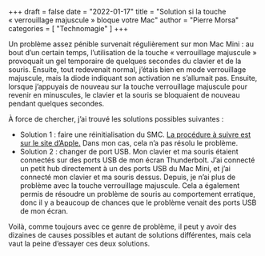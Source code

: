 +++
draft       = false
date        = "2022-01-17"
title       = "Solution si la touche « verrouillage majuscule » bloque votre Mac"
author      = "Pierre Morsa"
categories  = [ "Technomagie" ]
+++

Un problème assez pénible survenait régulièrement sur mon Mac Mini : au bout d’un certain temps, l’utilisation de la touche « verrouillage majuscule » provoquait un gel temporaire de quelques secondes du clavier et de la souris. Ensuite, tout redevenait normal, j’étais bien en mode verrouillage majuscule, mais la diode indiquant son activation ne s’allumait pas. Ensuite, lorsque j’appuyais de nouveau sur la touche verrouillage majuscule pour revenir en minuscules, le clavier et la souris se bloquaient de nouveau pendant quelques secondes.

À force de chercher, j’ai trouvé les solutions possibles suivantes :

* Solution 1 : faire une réinitialisation du SMC. [La procédure à suivre est sur le site d’Apple.](https://support.apple.com/fr-fr/HT201295) Dans mon cas, cela n’a pas résolu le problème.
* Solution 2 : changer de port USB. Mon clavier et ma souris étaient connectés sur des ports USB de mon écran Thunderbolt. J’ai connecté un petit hub directement à un des ports USB du Mac Mini, et j’ai connecté mon clavier et ma souris dessus. Depuis, je n’ai plus de problème avec la touche verrouillage majuscule. Cela a également permis de résoudre un problème de souris au comportement erratique, donc il y a beaucoup de chances que le problème venait des ports USB de mon écran.

Voilà, comme toujours avec ce genre de problème, il peut y avoir des dizaines de causes possibles et autant de solutions différentes, mais cela vaut la peine d’essayer ces deux solutions.
